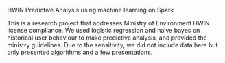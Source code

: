 
HWIN Predictive Analysis using machine learning on Spark

This is a research project that addresses Ministry of Environment HWIN license compliance. We used logistic regression and naive bayes on historical user behaviour to make predictive analysis, and provided the ministry guidelines.
Due to the sensitivity, we did not include data here but only presented algorithms and a few presentations.

